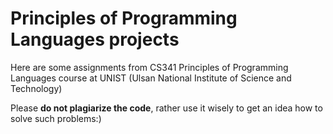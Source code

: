 # Principles of Programming Languages projects

Here are some assignments from CS341 Principles of Programming Languages course at UNIST (Ulsan National Institute of Science and Technology)

Please **do not plagiarize the code**, rather use it wisely to get an idea how to solve such problems:)
